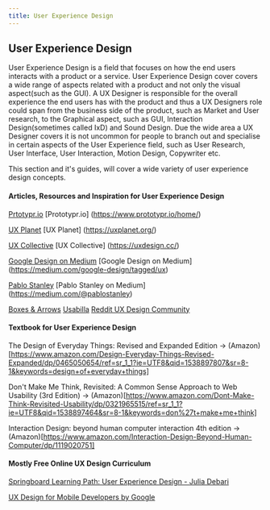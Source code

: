 ```yaml
---
title: User Experience Design
---
```

## User Experience Design

User Experience Design is a field that focuses on how the end users interacts with a product or a service. User Experience Design cover covers a wide range of aspects related with a product and not only the visual aspect(such as the GUI). A UX Designer is responsible for the overall experience the end users has with the product and thus a UX Designers role could span from the business side of the product, such as Market and User research, to the Graphical aspect, such as GUI, Interaction Design(sometimes called IxD) and Sound Design. Due the wide area a UX Designer covers it is not uncommon for people to branch out and specialise in certain aspects of the User Experience field, such as User Research, User Interface, User Interaction, Motion Design, Copywriter etc. 

This section and it's guides, will cover a wide variety of user experience design concepts.


#### Articles, Resources and Inspiration for User Experience Design

 <a href='https://www.prototypr.io/home/' target='_blank' rel='nofollow'>Prtotypr.io</a>
[Prototypr.io] (https://www.prototypr.io/home/)

 <a href='https://uxplanet.org/' target='_blank' rel='nofollow'>UX Planet</a>
[UX Planet] (https://uxplanet.org/)

 <a href='https://uxdesign.cc/' target='_blank' rel='nofollow'>UX Collective</a>
[UX Collective] (https://uxdesign.cc/)

 <a href='https://medium.com/google-design/tagged/ux' target='_blank' rel='nofollow'>Google Design on Medium</a>
[Google Design on Medium] (https://medium.com/google-design/tagged/ux)

 <a href='https://medium.com/@pablostanley' taget='_blank' rel='nofollow'>Pablo Stanley</a>
[Pablo Stanley on Medium] (https://medium.com/@pablostanley)

[Boxes & Arrows](http://boxesandarrows.com)
[Usabilla](http://blog.usabilla.com)
[Reddit UX Design Community](https://www.reddit.com/r/userexperience/)

#### Textbook for User Experience Design
 The Design of Everyday Things: Revised and Expanded Edition -> (Amazon)[https://www.amazon.com/Design-Everyday-Things-Revised-Expanded/dp/0465050654/ref=sr_1_1?ie=UTF8&qid=1538897807&sr=8-1&keywords=design+of+everyday+things]
 
 Don't Make Me Think, Revisited: A Common Sense Approach to Web Usability (3rd Edition) -> (Amazon)[https://www.amazon.com/Dont-Make-Think-Revisited-Usability/dp/0321965515/ref=sr_1_1?ie=UTF8&qid=1538897464&sr=8-1&keywords=don%27t+make+me+think]
 
Interaction Design: beyond human computer interaction 4th edition -> (Amazon)[https://www.amazon.com/Interaction-Design-Beyond-Human-Computer/dp/1119020751]

#### Mostly Free Online UX Design Curriculum

[Springboard Learning Path: User Experience Design - Julia Debari](https://www.springboard.com/learning-paths/user-experience-design/learn/#)

[UX Design for Mobile Developers
by Google](https://www.udacity.com/course/ux-design-for-mobile-developers--ud849)
